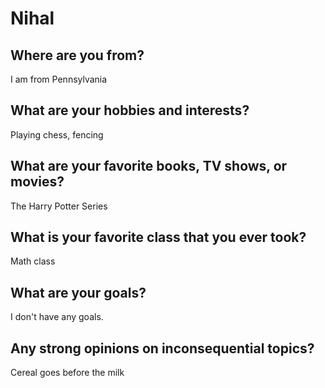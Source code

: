 # Nihal

## Where are you from?
I am from Pennsylvania

## What are your hobbies and interests?
Playing chess, fencing

## What are your favorite books, TV shows, or movies?
The Harry Potter Series

## What is your favorite class that you ever took?
Math class

## What are your goals?
I don't have any goals.

## Any strong opinions on inconsequential topics? 
Cereal goes before the milk
